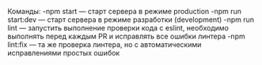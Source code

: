 Команды:
-npm start — старт сервера в режиме production
-npm run start:dev — старт сервера в режиме разработки (development)
-npm run lint — запустить выполнение проверки кода с eslint, необходимо выполнять перед каждым PR и исправлять все ошибки линтера
-npm lint:fix — та же проверка линтера, но с автоматическими исправлениями простых ошибок
